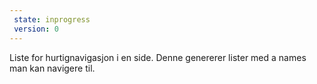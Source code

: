```yaml
---
 state: inprogress
 version: 0
---
```

Liste for hurtignavigasjon i en side. Denne genererer lister med a names man kan navigere til.
